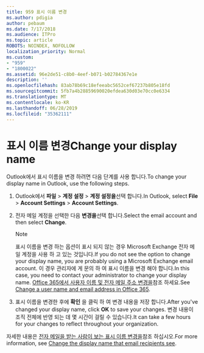 ```yaml
---
title: 959 표시 이름 변경
ms.author: pdigia
author: pebaum
ms.date: 7/17/2018
ms.audience: ITPro
ms.topic: article
ROBOTS: NOINDEX, NOFOLLOW
localization_priority: Normal
ms.custom:
- "959"
- "1800022"
ms.assetid: 96e2de51-c8b0-4eef-b071-b02784367e1e
description: ''
ms.openlocfilehash: 83ab78b69c18efeeabc5652cef67237b805e18fd
ms.sourcegitcommit: 5fb7a4b28859690020efdea630d03e70cc0e6334
ms.translationtype: MT
ms.contentlocale: ko-KR
ms.lasthandoff: 06/28/2019
ms.locfileid: "35362111"
---
```

# <a name="change-your-display-name"></a><span data-ttu-id="d148b-102">표시 이름 변경</span><span class="sxs-lookup"><span data-stu-id="d148b-102">Change your display name</span></span>
  
<span data-ttu-id="d148b-103">Outlook에서 표시 이름을 변경 하려면 다음 단계를 사용 합니다.</span><span class="sxs-lookup"><span data-stu-id="d148b-103">To change your display name in Outlook, use the following steps.</span></span>
  
1. <span data-ttu-id="d148b-104">Outlook에서 **파일** \> **계정 설정** \> **계정 설정을**선택 합니다.</span><span class="sxs-lookup"><span data-stu-id="d148b-104">In Outlook, select **File** \> **Account Settings** \> **Account Settings**.</span></span>

2. <span data-ttu-id="d148b-105">전자 메일 계정을 선택한 다음 **변경을**선택 합니다.</span><span class="sxs-lookup"><span data-stu-id="d148b-105">Select the email account and then select **Change**.</span></span>

    > [!NOTE]
    > <span data-ttu-id="d148b-106">표시 이름을 변경 하는 옵션이 표시 되지 않는 경우 Microsoft Exchange 전자 메일 계정을 사용 하 고 있는 것입니다.</span><span class="sxs-lookup"><span data-stu-id="d148b-106">If you do not see the option to change your display name, you are probably using a Microsoft Exchange email account.</span></span> <span data-ttu-id="d148b-107">이 경우 관리자에 게 문의 하 여 표시 이름을 변경 해야 합니다.</span><span class="sxs-lookup"><span data-stu-id="d148b-107">In this case, you need to contact your administrator to change your display name.</span></span> <span data-ttu-id="d148b-108">[Office 365에서 사용자 이름 및 전자 메일 주소 변경을](https://support.office.com/article/fb5ac074-e203-4e1f-9843-b9d1a3e03297.aspx)참조 하세요.</span><span class="sxs-lookup"><span data-stu-id="d148b-108">See [Change a user name and email address in Office 365](https://support.office.com/article/fb5ac074-e203-4e1f-9843-b9d1a3e03297.aspx).</span></span>
  
3. <span data-ttu-id="d148b-109">표시 이름을 변경한 후에 **확인** 을 클릭 하 여 변경 내용을 저장 합니다.</span><span class="sxs-lookup"><span data-stu-id="d148b-109">After you've changed your display name, click **OK** to save your changes.</span></span> <span data-ttu-id="d148b-110">변경 내용이 조직 전체에 반영 되는 데 몇 시간이 걸릴 수 있습니다.</span><span class="sxs-lookup"><span data-stu-id="d148b-110">It can take a few hours for your changes to reflect throughout your organization.</span></span>

<span data-ttu-id="d148b-111">자세한 내용은 [전자 메일을 받는 사람이 보는 표시 이름 변경을](https://support.office.com/article/2b53331a-ba2a-4803-88dc-ac9fe376c8a9.aspx)참조 하십시오.</span><span class="sxs-lookup"><span data-stu-id="d148b-111">For more information, see [Change the display name that email recipients see](https://support.office.com/article/2b53331a-ba2a-4803-88dc-ac9fe376c8a9.aspx).</span></span>
  